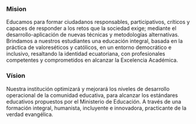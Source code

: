 <h3>Mision</h3>

Educamos para formar ciudadanos responsables, participativos, críticos y capaces de responder a los retos que la sociedad exige; mediante el desarrollo-aplicación de nuevas técnicas y metodologías alternativas. Brindamos a nuestros estudiantes una educación integral, basada en la práctica de valoreséticos y católicos, en un entorno democrático e inclusivo, resaltando la identidad ecuatoriana, con profesionales competentes y comprometidos en alcanzar la Excelencia Académica.

<h3>Vísion</h3>

Nuestra institución optimizará y mejorará los niveles de desarrollo operacional de la comunidad educativa, para alcanzar los estándares educativos propuestos por el Ministerio de Educación. A través de una formación integral, humanista, incluyente e innovadora, practicante de la verdad evangélica.

